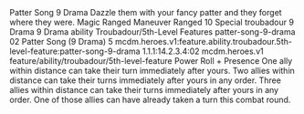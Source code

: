 <ability>
  <name>Patter Song</name>
  <cost>9 Drama</cost>
  <flavor>Dazzle them with your fancy patter and they forget where they were.</flavor>
  <keywords>
    <keyword>Magic</keyword>
    <keyword>Ranged</keyword>
  </keywords>
  <type>Maneuver</type>
  <distance>Ranged 10</distance>
  <target>Special</target>
  <metadata>
    <class>troubadour</class>
    <cost>9 Drama</cost>
    <cost_amount>9</cost_amount>
    <cost_resource>Drama</cost_resource>
    <feature_type>ability</feature_type>
    <file_dpath>Troubadour/5th-Level Features</file_dpath>
    <item_id>patter-song-9-drama</item_id>
    <item_index>02</item_index>
    <item_name>Patter Song (9 Drama)</item_name>
    <level>5</level>
    <scc>mcdm.heroes.v1:feature.ability.troubadour.5th-level-feature:patter-song-9-drama</scc>
    <scdc>1.1.1:14.2.3.4:02</scdc>
    <source>mcdm.heroes.v1</source>
    <type>feature/ability/troubadour/5th-level-feature</type>
  </metadata>
  <effects>
    <effect type="roll">
      <roll>Power Roll + Presence</roll>
      <t1>One ally within distance can take their turn immediately after yours.</t1>
      <t2>Two allies within distance can take their turns immediately after yours in any order.</t2>
      <t3>Three allies within distance can take their turns immediately after yours in any order. One of those allies can have already taken a turn this combat round.</t3>
    </effect>
  </effects>
</ability>

